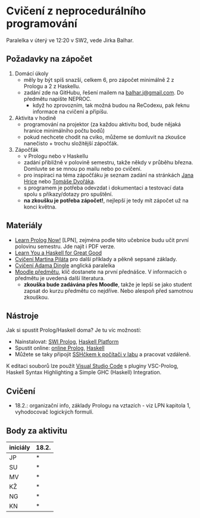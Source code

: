 # Cvičení z neprocedurálního programování

Paralelka v úterý ve 12:20 v SW2, vede Jirka Balhar.

## Požadavky na zápočet

1. Domácí úkoly
    - měly by být spíš snazší, celkem 6, pro zápočet minimálně 2 z Prologu a 2 z Haskellu.
    - zadání zde na GitHubu, řešení mailem na balhar.j@gmail.com. Do předmětu napište NEPROC.
        - když ho zprovozním, tak možná budou na ReCodexu, pak řeknu informace na cvičení a připíšu. 
2. Aktivita v hodině
    - programování na projektor (za každou aktivitu bod, bude nějaká hranice minimálního počtu bodů)
    - pokud nechcete chodit na cviko, můžeme se domluvit na zkoušce nanečisto + trochu složitější zápočťák.
3. Zápočťák
    - v Prologu nebo v Haskellu
    - zadání přibližně v polovině semestru, takže někdy v průběhu března. Domluvte se se mnou po mailu nebo po cvičení.
    - pro inspiraci na téma zápočťáku je seznam zadání na stránkách [Jana Hrice](http://kti.mff.cuni.cz/~hric/vyuka/pl_prikl_win.pdf) nebo [Tomáše Dvořáka](https://ksvi.mff.cuni.cz/~dvorak/vyuka/14/NPRG005x01/programy.html).
    - s programem je potřeba odevzdat i dokumentaci a testovací data spolu s příkazy/dotazy pro spuštění.
    - **na zkoušku je potřeba zápočet!**, nejlepší je tedy mít zápočet už na konci května.

## Materiály

- [Learn Prolog Now!](http://www.learnprolognow.org/) [LPN], zejména podle této učebnice budu učit první polovinu semestru. Jde najít i PDF verze.
- [Learn You a Haskell for Great Good](http://learnyouahaskell.com/)
- [Cvičení Martina Piláta](https://martinpilat.com/cs/neproceduralni-programovani) pro další příklady a pěkně sepsané základy.
- [Cvičení Adama Dingle](https://ksvi.mff.cuni.cz/~dingle/2019-20/npp/npp.html) anglická paralelka
- [Moodle předmětu](https://dl1.cuni.cz/course/view.php?id=5223), klíč dostanete na první přednášce. V informacích o předmětu je uvedená další literatura.
    - **zkouška bude zadávána přes Moodle**, takže je lepší se jako student zapsat do kurzu předmětu co nejdříve. Nebo alespoň před samotnou zkouškou.
## Nástroje

Jak si spustit Prolog/Haskell doma? Je tu víc možností:

- Nainstalovat: [SWI Prolog](https://www.swi-prolog.org/), [Haskell Platform](https://www.haskell.org/platform/)
- Spustit online: [online Prolog](https://swish.swi-prolog.org/), [Haskell](https://repl.it/languages/haskell)
- Můžete se taky připojit [SSHčkem k počítači v labu](https://kam.mff.cuni.cz/~stinovlas/unix/navody/pripojeni-do-labu) a pracovat vzdáleně.

K editaci souborů lze použít [Visual Studio Code](https://code.visualstudio.com/) s pluginy VSC-Prolog, Haskell Syntax Highlighting a Simple GHC (Haskell) Integration.

## Cvičení

- 18.2.: organizační info, základy Prologu na vztazích - viz LPN kapitola 1, vyhodocovač logických formulí.

## Body za aktivitu

| iniciály | 18.2. |
| -------- | ----- |
| JP       | *     |
| SU       | *     |
| MV       | *     |
| KŽ       | *     |
| NG       | *     |
| KN       | *     |
